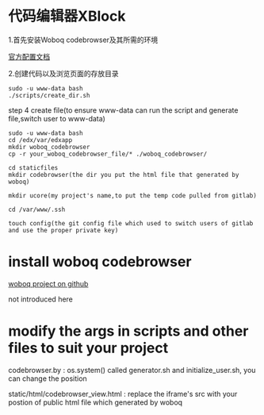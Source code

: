 代码编辑器XBlock
======

1.首先安装Woboq codebrowser及其所需的环境

[官方配置文档](https://github.com/woboq/woboq_codebrowser/)

2.创建代码以及浏览页面的存放目录

    sudo -u www-data bash
    ./scripts/create_dir.sh

    
step 4
create file(to ensure www-data can run the script and generate file,switch user to www-data)

    sudo -u www-data bash
    cd /edx/var/edxapp
    mkdir woboq_codebrowser
    cp -r your_woboq_codebrowser_file/* ./woboq_codebrowser/
    
    cd staticfiles
    mkdir codebrowser(the dir you put the html file that generated by woboq)
    
    mkdir ucore(my project's name,to put the temp code pulled from gitlab)
    
    cd /var/www/.ssh
    
    touch config(the git config file which used to switch users of gitlab and use the proper private key)

install woboq codebrowser 
======

[woboq project on github](https://github.com/woboq/woboq_codebrowser/)

not introduced here


modify the args in scripts and other files to suit your project
======

codebrowser.by : os.system() called generator.sh and initialize_user.sh, you can change the position

static/html/codebrowser_view.html : replace the iframe's src with your postion of public html file which generated by woboq
    

    
    
    



